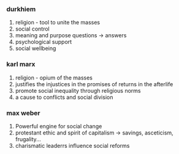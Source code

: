 ### durkhiem
1. religion - tool to unite the masses
2. social control
3. meaning and purpose questions -> answers
4. psychological support
5. social wellbeing
### karl marx
1. religion - opium of the masses
2. justifies the injustices in the promises of returns in the afterlife
3. promote social inequality through religious norms
4. a cause to conflicts and social division
### max weber 
1. Powerful engine for social change
2. protestant ethic and spirit of capitalism -> savings, asceticism, frugality...
3. charismatic leaderrs influence social reforms
